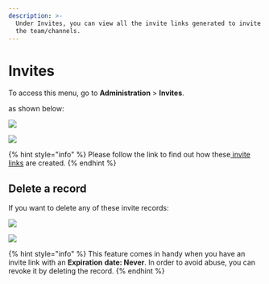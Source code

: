 ```yaml
---
description: >-
  Under Invites, you can view all the invite links generated to invite users to
  the team/channels.
---
```


# Invites

To access this menu, go to **Administration** > **Invites**.

as shown below:

![](<../../../.gitbook/assets/2021-11-20\_23-29-48 (1) (1) (1) (15).png>)

![](<../../../.gitbook/assets/image (349) (1) (1) (1) (1) (1).png>)

{% hint style="info" %}
Please follow the link to find out how these[ invite links](https://docs.rocket.chat/guides/user-guides/teams/teams-members#invite-link) are created.
{% endhint %}

## Delete a record

If you want to delete any of these invite records:

![](<../../../.gitbook/assets/image (410).png>)

![](<../../../.gitbook/assets/image (405) (1) (1).png>)

{% hint style="info" %}
This feature comes in handy when you have an invite link with an **Expiration** **date: Never**. In order to avoid abuse, you can revoke it by deleting the record.
{% endhint %}
